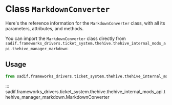 # Class `MarkdownConverter`

Here's the reference information for the `MarkdownConverter` class, with all its parameters, attributes, and methods.

You can import the `MarkdownConverter` class directly from `sadif.frameworks_drivers.ticket_system.thehive.thehive_internal_mods_api.thehive_manager_markdown`:

## Usage

```python
from sadif.frameworks_drivers.ticket_system.thehive.thehive_internal_mods_api.thehive_manager_markdown import MarkdownConverter
```

::: sadif.frameworks_drivers.ticket_system.thehive.thehive_internal_mods_api.thehive_manager_markdown.MarkdownConverter